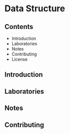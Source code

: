 # Data Structure

## Contents
- Introduction
- Laboratories
- Notes
- Contributing
- License

## Introduction

## Laboratories

## Notes

## Contributing


